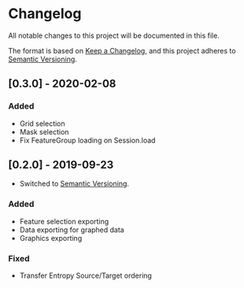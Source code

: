 # Changelog

All notable changes to this project will be documented in this file.

The format is based on [Keep a Changelog](https://keepachangelog.com/en/1.0.0/), and this project
adheres to [Semantic Versioning](https://semver.org/spec/v2.0.0.html).

## [0.3.0] - 2020-02-08

### Added

* Grid selection
* Mask selection
* Fix FeatureGroup loading on Session.load

## [0.2.0] - 2019-09-23

* Switched to [Semantic Versioning](https://semver.org/spec/v2.0.0.html).

### Added
* Feature selection exporting
* Data exporting for graphed data
* Graphics exporting

### Fixed
* Transfer Entropy Source/Target ordering
